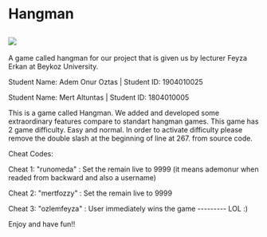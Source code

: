# Hangman

![](https://github.com/runomeda/Hangman/blob/master/hang.jpg?raw=true)
-------------------------------------------------------------------------------------------------------
A game called hangman for our project that is given us by lecturer Feyza Erkan at Beykoz University.


Student Name: Adem Onur Oztas | Student ID: 1904010025 

Student Name: Mert Altuntas   | Student ID: 1804010005 

This is a game called Hangman.
We added and developed some extraordinary features compare to standart hangman games.
This game has 2 game difficulty. Easy and normal. In order to activate difficulty please
remove the double slash at the beginning of line at 267. from source code.

Cheat Codes:

Cheat 1: "runomeda" : Set the remain live to 9999 (it means ademonur when readed from backward and also a username)

Cheat 2: "mertfozzy" : Set the remain live to 9999

Cheat 3: "ozlemfeyza" : User immediately wins the game --------- LOL :)


Enjoy and have fun!!

